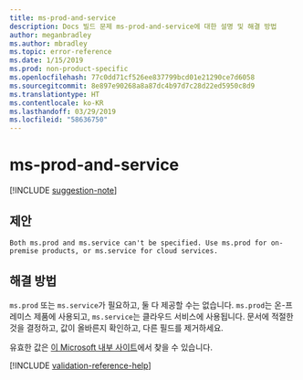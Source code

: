```yaml
---
title: ms-prod-and-service
description: Docs 빌드 문제 ms-prod-and-service에 대한 설명 및 해결 방법
author: meganbradley
ms.author: mbradley
ms.topic: error-reference
ms.date: 1/15/2019
ms.prod: non-product-specific
ms.openlocfilehash: 77c0dd71cf526ee837799bcd01e21290ce7d6058
ms.sourcegitcommit: 8e897e90268a8a87dc4b97d7c28d22ed5950c8d9
ms.translationtype: HT
ms.contentlocale: ko-KR
ms.lasthandoff: 03/29/2019
ms.locfileid: "58636750"
---
```

# <a name="ms-prod-and-service"></a>ms-prod-and-service

[!INCLUDE [suggestion-note](includes/suggestion-note.md)]

## <a name="suggestion"></a>제안

`Both ms.prod and ms.service can't be specified. Use ms.prod for on-premise products, or ms.service for cloud services.`

## <a name="resolution"></a>해결 방법

`ms.prod` 또는 `ms.service`가 필요하고, 둘 다 제공할 수는 없습니다. `ms.prod`는 온-프레미스 제품에 사용되고, `ms.service`는 클라우드 서비스에 사용됩니다. 문서에 적절한 것을 결정하고, 값이 올바른지 확인하고, 다른 필드를 제거하세요.

유효한 값은 [이 Microsoft 내부 사이트](https://docsmetadatatool.azurewebsites.net/allowlists)에서 찾을 수 있습니다.

<!--make sure to add this file to your includes folder and verify the path-->
[!INCLUDE [validation-reference-help](includes/validation-reference-help.md)]
